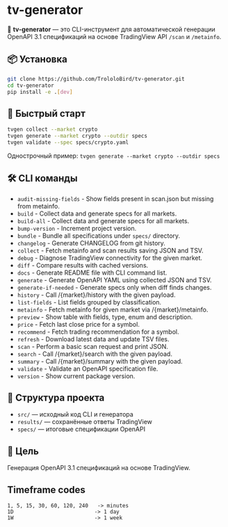 # tv-generator

🧠 **tv-generator** — это CLI-инструмент для автоматической генерации OpenAPI 3.1 спецификаций на основе TradingView API `/scan` и `/metainfo`.

## 📦 Установка

```bash
git clone https://github.com/TrololoBird/tv-generator.git
cd tv-generator
pip install -e .[dev]
```

## 🚀 Быстрый старт

```bash
tvgen collect --market crypto
tvgen generate --market crypto --outdir specs
tvgen validate --spec specs/crypto.yaml
```

Однострочный пример: `tvgen generate --market crypto --outdir specs`

## 🛠️ CLI команды

- `audit-missing-fields` - Show fields present in scan.json but missing from metainfo.
- `build` - Collect data and generate specs for all markets.
- `build-all` - Collect data and generate specs for all markets.
- `bump-version` - Increment project version.
- `bundle` - Bundle all specifications under ``specs/`` directory.
- `changelog` - Generate CHANGELOG from git history.
- `collect` - Fetch metainfo and scan results saving JSON and TSV.
- `debug` - Diagnose TradingView connectivity for the given market.
- `diff` - Compare results with cached versions.
- `docs` - Generate README file with CLI command list.
- `generate` - Generate OpenAPI YAML using collected JSON and TSV.
- `generate-if-needed` - Generate specs only when diff finds changes.
- `history` - Call /{market}/history with the given payload.
- `list-fields` - List fields grouped by classification.
- `metainfo` - Fetch metainfo for given market via /{market}/metainfo.
- `preview` - Show table with fields, type, enum and description.
- `price` - Fetch last close price for a symbol.
- `recommend` - Fetch trading recommendation for a symbol.
- `refresh` - Download latest data and update TSV files.
- `scan` - Perform a basic scan request and print JSON.
- `search` - Call /{market}/search with the given payload.
- `summary` - Call /{market}/summary with the given payload.
- `validate` - Validate an OpenAPI specification file.
- `version` - Show current package version.

## 📁 Структура проекта

- `src/` — исходный код CLI и генератора
- `results/` — сохранённые ответы TradingView
- `specs/` — итоговые спецификации OpenAPI

## 🎯 Цель

Генерация OpenAPI 3.1 спецификаций на основе TradingView.

## Timeframe codes
```
1, 5, 15, 30, 60, 120, 240   -> minutes
1D                          -> 1 day
1W                          -> 1 week
```
